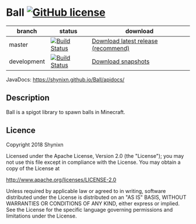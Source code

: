 # Ball [![GitHub license](https://img.shields.io/badge/license-Apache%20License%202.0-blue.svg)](https://raw.githubusercontent.com/Shynixn/PetBlocks/master/LICENSE)

| branch        | status        | download      |
| ------------- | --------------| --------------| 
| master        | [![Build Status](https://travis-ci.org/Shynixn/Ball.svg?branch=master)](https://travis-ci.org/Shynixn/Ball) |[Download latest release (recommend)](https://github.com/Shynixn/Ball/releases)|
| development   | [![Build Status](https://travis-ci.org/Shynixn/Ball.svg?branch=development)](https://travis-ci.org/Shynixn/Ball) | [Download snapshots](https://oss.sonatype.org/content/repositories/snapshots/com/github/shynixn/ball/ball-bukkit-plugin/) |

JavaDocs: https://shynixn.github.io/Ball/apidocs/

## Description

Ball is a spigot library to spawn balls in Minecraft.

## Licence

Copyright 2018 Shynixn

Licensed under the Apache License, Version 2.0 (the "License");
you may not use this file except in compliance with the License.
You may obtain a copy of the License at

   http://www.apache.org/licenses/LICENSE-2.0

Unless required by applicable law or agreed to in writing, software
distributed under the License is distributed on an "AS IS" BASIS,
WITHOUT WARRANTIES OR CONDITIONS OF ANY KIND, either express or implied.
See the License for the specific language governing permissions and
limitations under the License.
